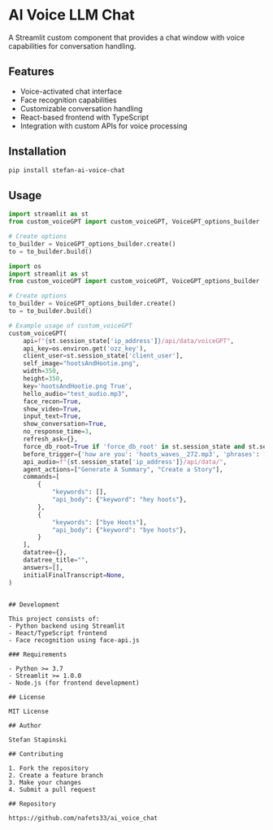 # AI Voice LLM Chat

A Streamlit custom component that provides a chat window with voice capabilities for conversation handling.

## Features

- Voice-activated chat interface
- Face recognition capabilities
- Customizable conversation handling
- React-based frontend with TypeScript
- Integration with custom APIs for voice processing

## Installation

```bash
pip install stefan-ai-voice-chat
```

## Usage

```python
import streamlit as st
from custom_voiceGPT import custom_voiceGPT, VoiceGPT_options_builder

# Create options
to_builder = VoiceGPT_options_builder.create()
to = to_builder.build()

import os
import streamlit as st
from custom_voiceGPT import custom_voiceGPT, VoiceGPT_options_builder

# Create options
to_builder = VoiceGPT_options_builder.create()
to = to_builder.build()

# Example usage of custom_voiceGPT
custom_voiceGPT(
    api=f"{st.session_state['ip_address']}/api/data/voiceGPT",
    api_key=os.environ.get('ozz_key'),
    client_user=st.session_state['client_user'],
    self_image="hootsAndHootie.png",
    width=350,
    height=350,
    key='hootsAndHootie.png True',
    hello_audio="test_audio.mp3",
    face_recon=True,
    show_video=True,
    input_text=True,
    show_conversation=True,
    no_response_time=3,
    refresh_ask={},
    force_db_root=True if 'force_db_root' in st.session_state and st.session_state['force_db_root'] else False,
    before_trigger={'how are you': 'hoots_waves__272.mp3', 'phrases': []},
    api_audio=f"{st.session_state['ip_address']}/api/data/",
    agent_actions=["Generate A Summary", "Create a Story"],
    commands=[
        {
            "keywords": [],
            "api_body": {"keyword": "hey hoots"},
        },
        {
            "keywords": ["bye Hoots"],
            "api_body": {"keyword": "bye hoots"},
        }
    ],
    datatree={},
    datatree_title="",
    answers=[],
    initialFinalTranscript=None,
)
```
```

## Development

This project consists of:
- Python backend using Streamlit
- React/TypeScript frontend
- Face recognition using face-api.js

### Requirements

- Python >= 3.7
- Streamlit >= 1.0.0
- Node.js (for frontend development)

## License

MIT License

## Author

Stefan Stapinski

## Contributing

1. Fork the repository
2. Create a feature branch
3. Make your changes
4. Submit a pull request

## Repository

https://github.com/nafets33/ai_voice_chat
